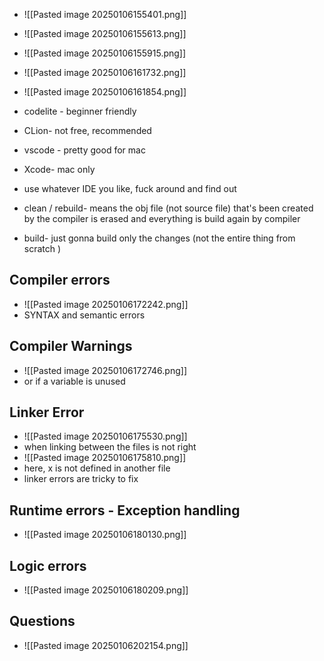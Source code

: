 - ![[Pasted image 20250106155401.png]]
- ![[Pasted image 20250106155613.png]]
- ![[Pasted image 20250106155915.png]]
- ![[Pasted image 20250106161732.png]]
- ![[Pasted image 20250106161854.png]]
- codelite - beginner friendly 
- CLion- not free, recommended
- vscode - pretty good for mac
- Xcode- mac only
- use whatever IDE you like, fuck around and find out

- clean / rebuild- means the obj file (not source file) that's been created by the compiler is erased and everything is build again by compiler
- build- just gonna build only the changes (not the entire thing from scratch )
## Compiler errors
- ![[Pasted image 20250106172242.png]]
- SYNTAX and semantic errors
## Compiler Warnings
- ![[Pasted image 20250106172746.png]]
- or if a variable is unused
## Linker Error
- ![[Pasted image 20250106175530.png]]
- when linking between the files is not right
- ![[Pasted image 20250106175810.png]]
- here, x is not defined in another file
- linker errors are tricky to fix
## Runtime errors - Exception handling
- ![[Pasted image 20250106180130.png]]
## Logic errors
- ![[Pasted image 20250106180209.png]]

## Questions
-  ![[Pasted image 20250106202154.png]]